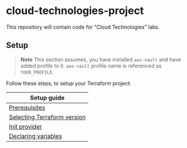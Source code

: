 # cloud-technologies-project

This repository will contain code for "Cloud Technologies" labs.

## Setup

> **Note**
> This section assumes, you have installed `aws-vault` and have added profile to it. `aws-vault` profile name is referenced as `YOUR_PROFILE`.

Follow these steps, to setup your Terraform project:

|Setup guide|
|-----------|
|[Prerequisites](./docs/prerequisites.md)|
|[Selecting Terraform version](./docs/tfswitch.md)|
|[Init provider](./docs/provider.md)|
|[Declaring variables](./docs/vars.md)|

